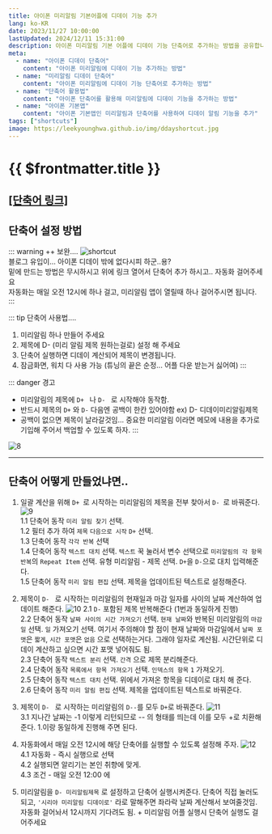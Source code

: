 ```yaml
---
title: 아이폰 미리알림 기본어플에 디데이 기능 추가
lang: ko-KR
date: 2023/11/27 10:00:00
lastUpdated: 2024/12/11 15:31:00
description: 아이폰 미리알림 기본 어플에 디데이 기능 단축어로 추가하는 방법을 공유합니다.
meta:
  - name: "아이폰 디데이 단축어"
    content: "아이폰 미리알림에 디데이 기능 추가하는 방법"
  - name: "미리알림 디데이 단축어"
    content: "아이폰 미리알림에 디데이 기능 단축어로 추가하는 방법"
  - name: "단축어 활용법"
    content: "아이폰 단축어를 활용해 미리알림에 디데이 기능을 추가하는 방법"
  - name: "아이폰 기본앱"
    content: "아이폰 기본앱인 미리알림과 단축어를 사용하여 디데이 알림 기능을 추가"
tags: ["shortcuts"]
image: https://leekyounghwa.github.io/img/ddayshortcut.jpg
---
```


# {{ $frontmatter.title }}

## [[단축어 링크]](https://www.icloud.com/shortcuts/7d80beb506564f7d8d57bd911b737ea2)

## 단축어 설정 방법

::: warning ++ 보완....
![shortcut](~@image/2024/shortcut.png)  
블로그 유입이... 아이폰 디데이 밖에 없다시피 하군..용?  
밑에 만드는 방법은 무시하시고 위에 링크 열어서 단축어 추가 하시고.. 자동화 걸어주세요  
자동화는 매일 오전 12시에 하나 걸고, 미리알림 앱이 열릴때 하나 걸어주시면 됩니다.  
::: 

::: tip 단축어 사용법.... 
1. 미리알림 하나 만들어 주세요
2. 제목에 D- (미리 알림 제목 원하는걸로) 설정 해 주세요
3. 단축어 실행하면 디데이 계산되어 제목이 변경됩니다.
4. 잠금화면, 워치 다 사용 가능 (튜닝의 끝은 순정... 어플 다운 받는거 싫어여)
:::

::: danger 경고

- 미리알림의 제목에 `D+ ` 나 `D- ` 로 시작해야 동작함.
- 반드시 제목의 `D+` 와 `D-` 다음엔 공백이 한칸 있어야함 ex) D- 디데이미리알림제목
- 공백이 없으면 제목이 날라갈것임... 중요한 미리알림 이라면 메모에 내용을 추가로 기입해 주어서 백업할 수 있도록 하자.
:::

![8](~@image/13.jpg)

---

## 단축어 어떻게 만들었냐면..

1. 일괄 계산을 위해 `D+ `로 시작하는 미리알림의 제목을 전부 찾아서 `D- `로 바꿔준다.
   ![9](~@image/9.jpg)  
    1.1 단축어 동작 `미리 알림 찾기` 선택.  
    1.2 필터 추가 하여 `제목` `다음으로 시작` `D+` 선택.  
    1.3 단축어 동작 `각각 반복` 선택  
    1.4 단축어 동작 `텍스트 대치` 선택. `텍스트` 꾹 눌러서 변수 선택으로 `미리알림의 각 항목 반복`의 `Repeat Item` 선택. 유형 미리알림 - 제목 선택. `D+`을 `D-`으로 대치 입력해준다.  
    1.5 단축어 동작 `미리 알림 편집` 선택. 제목을 업데이트된 텍스트로 설정해준다.

2. 제목이 `D- ` 로 시작하는 미리알림의 현재일과 마감 일자를 사이의 날짜 계산하여 업데이트 해준다.
   ![10](~@image/10.jpg)
   2.1 `D-` 포함된 제목 반복해준다 (1번과 동일하게 진행)  
    2.2 단축어 동작 `날짜 사이의 시간 가져오기` 선택. `현재 날짜`와 반복된 미리알림의 `마감일` 선택. `일` 가져오기 선택. 여기서 주의해야 할 점이 현재 날짜와 마감일에서 `날짜 포맷`은 `짧게`, `시간 포맷`은 `없음` 으로 선택하는거다. 그래야 일자로 계산됨. 시간단위로 디데이 계산하고 싶으면 시간 포맷 넣어줘도 됨.  
    2.3 단축어 동작 `텍스트 분리` 선택. `간격` 으로 제목 분리해준다.  
    2.4 단축어 동작 `목록에서 항목 가져오기` 선택. `인덱스의 항목` `1` 가져오기.  
    2.5 단축어 동작 `텍스트 대치` 선택. 위에서 가져온 항목을 디데이로 대치 해 준다.  
    2.6 단축어 동작 `미리 알림 편집` 선택. 제목을 업데이트된 텍스트로 바꿔준다.

3. 제목이 `D- ` 로 시작하는 미리알림의 `D--`를 모두 `D+`로 바꿔준다.
   ![11](~@image/11.jpg)  
    3.1 지나간 날짜는 -1 이렇게 리턴되므로 -- 의 형태를 띄는데 이를 모두 +로 치환해 준다. 1.이랑 동일하게 진행해 주면 된다.

4. 자동화에서 매일 오전 12시에 해당 단축어를 실행할 수 있도록 설정해 주자.
   ![12](~@image/12.jpg)  
    4.1 자동화 - 즉시 실행으로 선택  
    4.2 실행되면 알리기는 본인 취향에 맞게.  
    4.3 조건 - 매일 오전 12:00 에

5. 미리알림을 `D- 미리알림제목` 로 설정하고 단축어 실행시켜준다.
   단축어 직접 눌러도 되고, `'시리야 미리알림 디데이로'` 라로 말해주면 좌라락 날짜 계산해서 보여줄것임.
   자동화 걸어놔서 12시까지 기다려도 됨. + 미리알림 어플 실행시 단축어 실행도 걸어주세요

